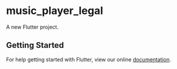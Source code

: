 # music_player_legal

A new Flutter project.

## Getting Started

For help getting started with Flutter, view our online
[documentation](https://flutter.io/).
